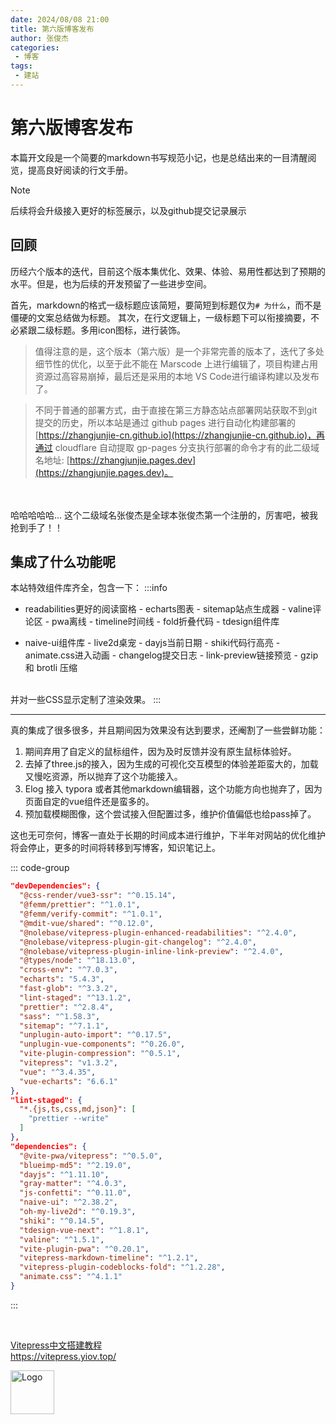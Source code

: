 ```yaml
---
date: 2024/08/08 21:00
title: 第六版博客发布
author: 张俊杰
categories:
 - 博客
tags:
 - 建站
---
```

# 第六版博客发布


本篇开文段是一个简要的markdown书写规范小记，也是总结出来的一目清醒阅览，提高良好阅读的行文手册。
> [!note]
> 后续将会升级接入更好的标签展示，以及github提交记录展示
>

## 回顾

历经六个版本的迭代，目前这个版本集优化、效果、体验、易用性都达到了预期的水平。但是，也为后续的开发预留了一些进步空间。

首先，markdown的格式一级标题应该简短，要简短到标题仅为`# 为什么`，而不是僵硬的文案总结做为标题。
其次，在行文逻辑上，一级标题下可以衔接摘要，不必紧跟二级标题。多用icon图标，进行装饰。


> 值得注意的是，这个版本（第六版）是一个非常完善的版本了，迭代了多处细节性的优化，以至于此不能在 Marscode 上进行编辑了，项目构建占用资源过高容易崩掉，最后还是采用的本地 VS Code进行编译构建以及发布了。

> 不同于普通的部署方式，由于直接在第三方静态站点部署网站获取不到git提交的历史，所以本站是通过 github pages 进行自动化构建部署的 [https://zhangjunjie-cn.github.io](https://zhangjunjie-cn.github.io)，再通过 cloudflare 自动提取 gp-pages 分支执行部署的命令才有的此二级域名地址: [https://zhangjunjie.pages.dev](https://zhangjunjie.pages.dev)。
<br/>
<br/>
哈哈哈哈哈... 这个二级域名张俊杰是全球本张俊杰第一个注册的，厉害吧，被我抢到手了！！

## 集成了什么功能呢

本站特效组件库齐全，包含一下：
:::info
  - readabilities更好的阅读窗格  - echarts图表  - sitemap站点生成器  - valine评论区  - pwa离线    - timeline时间线  - fold折叠代码  - tdesign组件库  

  - naive-ui组件库  - live2d桌宠  - dayjs当前日期  - shiki代码行高亮 - animate.css进入动画 - changelog提交日志  - link-preview链接预览 - gzip 和 brotli 压缩

<br/>
并对一些CSS显示定制了渲染效果。
::: 

---

真的集成了很多很多，并且期间因为效果没有达到要求，还阉割了一些尝鲜功能：
1. 期间弃用了自定义的鼠标组件，因为及时反馈并没有原生鼠标体验好。
2. 去掉了three.js的接入，因为生成的可视化交互模型的体验差距蛮大的，加载又慢吃资源，所以抛弃了这个功能接入。
3. Elog 接入 typora 或者其他markdown编辑器，这个功能方向也抛弃了，因为页面自定的vue组件还是蛮多的。
4. 预加载模糊图像，这个尝试接入但配置过多，维护价值偏低也给pass掉了。

这也无可奈何，博客一直处于长期的时间成本进行维护，下半年对网站的优化维护将会停止，更多的时间将转移到写博客，知识笔记上。


::: code-group
```json [依赖配置文件.json]
"devDependencies": {
  "@css-render/vue3-ssr": "^0.15.14",
  "@femm/prettier": "^1.0.1",
  "@femm/verify-commit": "^1.0.1",
  "@mdit-vue/shared": "^0.12.0",
  "@nolebase/vitepress-plugin-enhanced-readabilities": "^2.4.0",
  "@nolebase/vitepress-plugin-git-changelog": "^2.4.0",
  "@nolebase/vitepress-plugin-inline-link-preview": "^2.4.0",
  "@types/node": "^18.13.0",
  "cross-env": "^7.0.3",
  "echarts": "5.4.3",
  "fast-glob": "^3.3.2",
  "lint-staged": "^13.1.2",
  "prettier": "^2.8.4",
  "sass": "^1.58.3",
  "sitemap": "^7.1.1",
  "unplugin-auto-import": "^0.17.5",
  "unplugin-vue-components": "^0.26.0",
  "vite-plugin-compression": "^0.5.1",
  "vitepress": "v1.3.2",
  "vue": "^3.4.35",
  "vue-echarts": "6.6.1"
},
"lint-staged": {
  "*.{js,ts,css,md,json}": [
    "prettier --write"
  ]
},
"dependencies": {
  "@vite-pwa/vitepress": "^0.5.0",
  "blueimp-md5": "^2.19.0",
  "dayjs": "^1.11.10",
  "gray-matter": "^4.0.3",
  "js-confetti": "^0.11.0",
  "naive-ui": "^2.38.2",
  "oh-my-live2d": "^0.19.3",
  "shiki": "^0.14.5",
  "tdesign-vue-next": "^1.8.1",
  "valine": "^1.5.1",
  "vite-plugin-pwa": "^0.20.1",
  "vitepress-markdown-timeline": "^1.2.1",
  "vitepress-plugin-codeblocks-fold": "^1.2.28",
  "animate.css": "^4.1.1"
}


```
:::

<!-- <LinkCard desc="zbwer's Blog" link="https://blog.zbwer.work/" /> -->


<br/>
<div class="linkcard">
  <a href="https://vitepress.yiov.top/" target="_blank">
    <p class="description">Vitepress中文搭建教程<br><span>https://vitepress.yiov.top/</span></p>
    <div class="logo">
        <img alt="Logo" width="70px" height="70px" src="https://gitee.com/zhangjunjiee/article-images/raw/master/images/202405051433983.jpg" />
    </div>
  </a>
</div>


